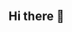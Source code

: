 ## Hi there 👋

<!--
**Guri536/Guri536** is a ✨ _special_ ✨ repository because its `README.md` (this file) appears on your GitHub profile.

Here are some ideas to get you started:

- 🔭 I’m currently working on getting through my College
- 🌱 I’m currently learning C++23, Rust & Zig
- 👯 I’m looking to collaborate on Back Dev, General Pourpose stuff
- 💬 Ask me about : IDK
- 📫 How to reach me: Soon
- 😄 Pronouns: He/Him
- ⚡ Fun fact: IDK how to navigate here
-->
